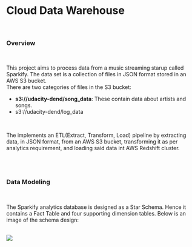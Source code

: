 <h1>Cloud Data Warehouse</h1>
<br>

<h3>Overview</h3>
<br>
<p>
This project aims to process data from a music streaming starup called Sparkify. The data set is a collection of files in JSON format stored in an AWS S3 bucket. 
<br>
There are two categories of files in the S3 bucket:
<ul>
    <li><strong>s3://udacity-dend/song_data</strong>: These contain data about artists and songs.</li>
    <li><strong></strong>s3://udacity-dend/log_data</li>
</ul>
</p>
<br>
<p>
The implements an ETL(Extract, Transform, Load) pipeline by extracting data, in JSON format, from an AWS S3 bucket, transforming it as per analytics requirement, and loading said data int AWS Redshift cluster.  
</p>
<br>
<br>
<h3>Data Modeling</h3>
<br>
<p>
The Sparkify analytics database is designed as a Star Schema. Hence it contains a Fact Table and four supporting dimension tables. Below is an image of the schema design:
</p>
<br>
<img src="![The Sparkify database schema design!](/ERD.jpg)">
